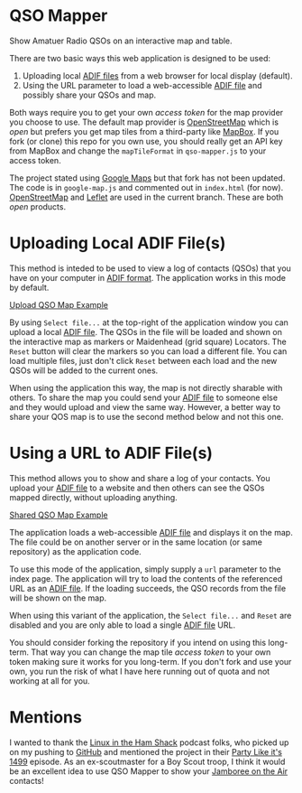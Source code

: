 # QSO Mapper

Show Amatuer Radio QSOs on an interactive map and table.

There are two basic ways this web application is designed to be used:

1. Uploading local [ADIF files][adif] from a web browser for local display (default).
2. Using the URL parameter to load a web-accessible [ADIF file][adif] and possibly share your QSOs and map.

Both ways require you to get your own *access token* for the map provider you choose to use. The default map provider is [OpenStreetMap][osm] which is *open* but prefers you get map tiles from a third-party like [MapBox](http://mapbox.com). If you fork (or clone) this repo for you own use, you should really get an API key from MapBox and change the `mapTileFormat` in `qso-mapper.js` to your access token.

The project stated using [Google Maps][gmaps] but that fork has not been updated. The code is in `google-map.js` and commented out in `index.html` (for now). [OpenStreetMap][osm] and [Leflet][leaflet] are used in the current branch. These are both *open* products.

# Uploading Local ADIF File(s)

This method is inteded to be used to view a log of contacts (QSOs) that you have on your computer in [ADIF format][adif]. The application works in this mode by default.

   [Upload QSO Map Example](https://stephenhouser.com/qso-mapper)

By using `Select file...` at the top-right of the application window you can upload a local [ADIF file][adif]. The QSOs in the file will be loaded and shown on the interactive map as markers or Maidenhead (grid square) Locators. The `Reset` button will clear the markers so you can load a different file. You can load multiple files, just don't click `Reset` between each load and the new QSOs will be added to the current ones.

When using the application this way, the map is not directly sharable with others. To share the map you could send your [ADIF file][adif] to someone else and they would upload and view the same way. However, a better way to share your QOS map is to use the second method below and not this one.

# Using a URL to ADIF File(s)

This method allows you to show and share a log of your contacts. You upload your [ADIF file][adif] to a website and then others can see the QSOs mapped directly, without uploading anything.

   [Shared QSO Map Example](https://stephenhouser.com/qso-mapper?url=sample/short.adi)

The application loads a web-accessible [ADIF file][adif] and displays it on the map. The file could be on another server or in the same location (or same repository) as the application code.

To use this mode of the application, simply supply a `url` parameter to the index page. The application will try to load the contents of the referenced URL as an [ADIF file][adif]. If the loading succeeds, the QSO records from the file will be shown on the map. 

When using this variant of the application, the `Select file...` and `Reset` are disabled and you are only able to load a single [ADIF file][adif] URL.

You should consider forking the repository if you intend on using this long-term. That way you can change the map tile *access token* to your own token making sure it works for you long-term. If you don't fork and use your own, you run the risk of what I have here running out of quota and not working at all for you.

# Mentions

I wanted to thank the [Linux in the Ham Shack](http://lhspodcast.info) podcast folks, who picked up on my pushing to [GitHub](https://github.com) and mentioned the project in their [Party Like it's 1499](http://lhspodcast.info/2018/10/lhs-episode-251-party-like-its-1499/comment-page-1/#comment-689046) episode. As an ex-scoutmaster for a Boy Scout troop, I think it would be an excellent idea to use QSO Mapper to show your [Jamboree on the Air](https://www.scouting.org/jota/) contacts!

  [adif]: http://http://adif.org
  [osm]: https://www.openstreetmap.org
  [leaflet]: https://leafletjs.com
  [gmaps]: https://maps.google.com
